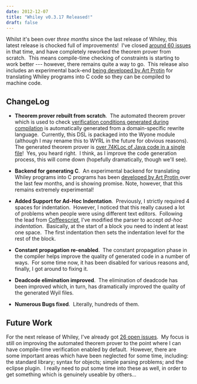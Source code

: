 ```yaml
---
date: 2012-12-07
title: "Whiley v0.3.17 Released!"
draft: false
---
```


Whilst it's been over *three months* since the last release of Whiley, this latest release is chocked full of improvements!  I've closed [around 60 issues](https://github.com/DavePearce/Whiley/issues?milestone=9) in that time, and have completely reworked the theorem prover from scratch.  This means compile-time checking of constraints is starting to work better --- however, there remains quite a way to go.  This release also includes an experimental back-end [being developed by Art Protin](https://github.com/protin2art) for translating Whiley programs into C code so they can be compiled to machine code.
## ChangeLog   

   * **Theorem prover rebuilt from scratch**.  The automated theorem prover which is used to check [verification conditions generated during compilation](http://) is automatically generated from a domain-specific rewrite language.  Currently, this DSL is packaged into the Wyone module (although I may rename this to WYRL in the future for obvious reasons).  The generated theorem prover is [over 74KLoc of Java code in a single file](https://github.com/DavePearce/Whiley/blob/devel/modules/wyil/src/wycs/Solver.java)!  Yes, you heard right.  I think, as I improve the code generation process, this will come down (hopefully dramatically, though we'll see).

   * **Backend for generating C**.  An experimental backend for translating Whiley programs into C programs has been [developed by Art Protin
](https://github.com/protin2art) over the last few months, and is showing promise.  Note, however, that this remains extremely experimental!

   * **Added Support for Ad-Hoc Indentation**.  Previously, I strictly required 4 spaces for indentation.  However, I noticed that this really caused a lot of problems when people were using different text editors.  Following the lead from [Coffeescript](http://coffeescript.org/), I've modified the parser to accept *ad-hoc indentation*.  Basically, at the start of a block you need to indent at least one space.  The first indentation then sets the indentation level for the rest of the block.

   * **Constant propagation re-enabled**.  The constant propagation phase in the compiler helps improve the quality of generated code in a number of ways.  For some time now, it has been disabled for various reasons and, finally, I got around to fixing it.

   * **Deadcode elimination improved**.  The elimination of deadcode has been improved which, in turn, has dramatically improved the quality of the generated Wyil files.

   * **Numerous Bugs fixed**.  Literally, hundreds of them.

## Future Work
For the next release of Whiley, I've already got [26 open issues](https://github.com/DavePearce/Whiley/issues?milestone=10&state=open).  My focus is still on improving the automated theorem prover to the point where I can have compile-time verification enabled by default.  However, there are some important areas which have been neglected for some time, including: the standard library; syntax for objects; simple parsing problems; and the eclipse plugin.  I really need to put some time into these as well, in order to get something which is genuinely useable by others...
